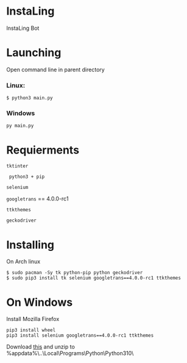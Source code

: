 # InstaLing

InstaLing Bot

# Launching
Open command line in parent directory
### Linux:
```
$ python3 main.py
```
### Windows
```
py main.py
```
# Requierments

``` tktinter ```

``` python3 + pip```

``` selenium ```

``` googletrans ``` == 4.0.0-rc1

``` ttkthemes ```

``` geckodriver ```

# Installing

On Arch linux

```
$ sudo pacman -Sy tk python-pip python geckodriver
$ sudo pip3 install tk selenium googletrans==4.0.0-rc1 ttkthemes
```

# On Windows
Install Mozilla Firefox

```
pip3 install wheel
pip3 install selenium googletrans==4.0.0-rc1 ttkthemes
```

Download [this](https://github.com/mozilla/geckodriver/releases) and unzip to %appdata%\\..\Local\Programs\Python\Python310\ 

